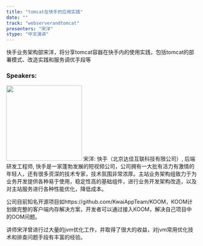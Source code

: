 ```yaml
---
title: "tomcat在快手的应用实践"
date: "" 
track: "webserverandtomcat"
presenters: "宋洋"
stype: "中文演讲"
---
```

快手业务架构部宋洋，将分享tomcat容器在快手内的使用实践，包括tomcat的部署模式、改造实践和服务调优手段等
 ### Speakers: 
 <img src="images/speaker/1192.png" width="200" />
 宋洋: 快手（北京达佳互联科技有限公司）, 后端研发工程师, 快手是一家蓬勃发展的短视频公司，公司拥有一大批有活力有激情的年轻人，还有很多资深的技术专家，技术氛围非常浓厚。主站业务架构组致力于为业务开发提供各种易于使用，稳定性高的基础组件，进行业务开发架构改造，以及对主站服务进行各种性能优化，降低成本。

公司目前知名开源项目如https://github.com/KwaiAppTeam/KOOM，KOOM计划做完整的客户端内存解决方案，开发者可以通过接入KOOM，解决自己项目中的OOM问题。

讲师宋洋曾进行过大量的jvm优化工作，并取得了很大的收益，对jvm常用优化技术和排查问题手段有丰富的经验。
 